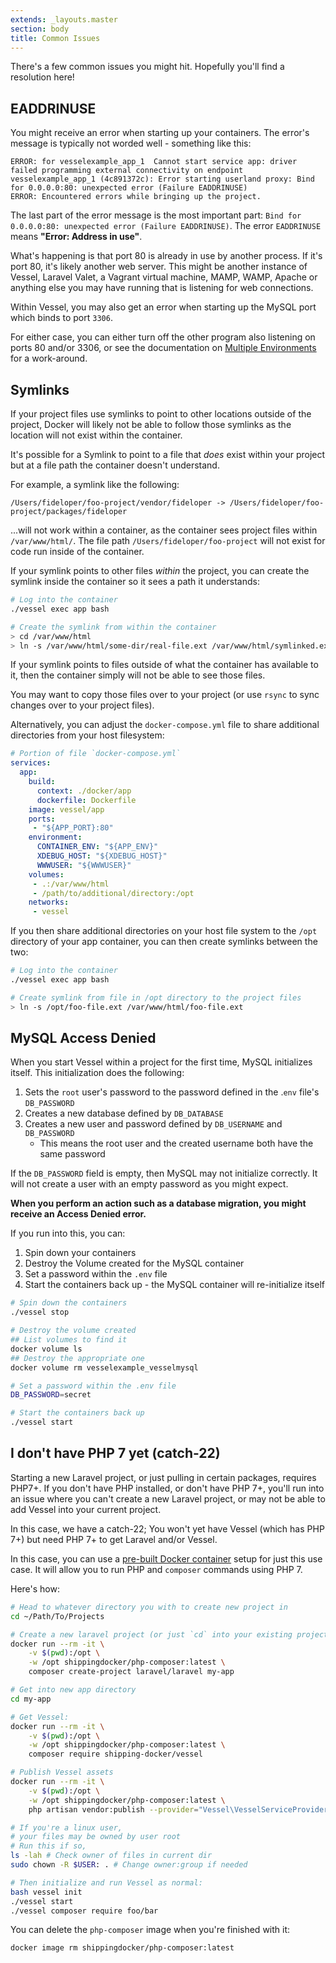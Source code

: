 ```yaml
---
extends: _layouts.master
section: body
title: Common Issues
---
```


<p class="intro">There's a few common issues you might hit. Hopefully you'll find a resolution here!</p>

<a name="eaddrinuse" id="eaddrinuse"></a>
## EADDRINUSE

You might receive an error when starting up your containers. The error's message is typically not worded well - something like this:

```
ERROR: for vesselexample_app_1  Cannot start service app: driver failed programming external connectivity on endpoint vesselexample_app_1 (4c891372c): Error starting userland proxy: Bind for 0.0.0.0:80: unexpected error (Failure EADDRINUSE)
ERROR: Encountered errors while bringing up the project.
```

The last part of the error message is the most important part: `Bind for 0.0.0.0:80: unexpected error (Failure EADDRINUSE)`. The error `EADDRINUSE` means **"Error: Address in use"**.

What's happening is that port 80 is already in use by another process. If it's port 80, it's likely another web server. This might be another instance of Vessel, Laravel Valet, a Vagrant virtual machine, MAMP, WAMP, Apache or anything else you may have running that is listening for web connections.

Within Vessel, you may also get an error when starting up the MySQL port which binds to port `3306`.

For either case, you can either turn off the other program also listening on ports 80 and/or 3306, or see the documentation on [Multiple Environments](/docs/everyday-usage#multiple-environments) for a work-around.


<a name="symlinks" id="symlinks"></a>
## Symlinks

If your project files use symlinks to point to other locations outside of the project, Docker will likely not be able to follow those symlinks as the location will not exist within the container.

It's possible for a Symlink to point to a file that *does* exist within your project but at a file path the container doesn't understand.

For example, a symlink like the following:

```
/Users/fideloper/foo-project/vendor/fideloper -> /Users/fideloper/foo-project/packages/fideloper
```

...will not work within a container, as the container sees project files within `/var/www/html/`. The file path `/Users/fideloper/foo-project` will not exist for code run inside of the container.

If your symlink points to other files *within* the project, you can create the symlink inside the container so it sees a path it understands:

```bash
# Log into the container
./vessel exec app bash

# Create the symlink from within the container
> cd /var/www/html
> ln -s /var/www/html/some-dir/real-file.ext /var/www/html/symlinked.ext
```

If your symlink points to files outside of what the container has available to it, then the container simply will not be able to see those files. 

You may want to copy those files over to your project (or use `rsync` to sync changes over to your project files).

Alternatively, you can adjust the `docker-compose.yml` file to share additional directories from your host filesystem:

```yaml
# Portion of file `docker-compose.yml`
services:
  app:
    build:
      context: ./docker/app
      dockerfile: Dockerfile
    image: vessel/app
    ports:
     - "${APP_PORT}:80"
    environment:
      CONTAINER_ENV: "${APP_ENV}"
      XDEBUG_HOST: "${XDEBUG_HOST}"
      WWWUSER: "${WWWUSER}"
    volumes:
     - .:/var/www/html
     - /path/to/additional/directory:/opt
    networks:
     - vessel
```

If you then share additional directories on your host file system to the `/opt` directory of your app container, you can then create symlinks between the two:

```bash
# Log into the container
./vessel exec app bash

# Create symlink from file in /opt directory to the project files
> ln -s /opt/foo-file.ext /var/www/html/foo-file.ext
```

<a name="mysql-password" id="mysql-password"></a>
## MySQL Access Denied

When you start Vessel within a project for the first time, MySQL initializes itself. This initialization does the following:

1. Sets the `root` user's password to the password defined in the .`env` file's `DB_PASSWORD`
2. Creates a new database defined by `DB_DATABASE`
3. Creates a new user and password defined by `DB_USERNAME` and `DB_PASSWORD`
    - This means the root user and the created username both have the same password

If the `DB_PASSWORD` field is empty, then MySQL may not initialize correctly. It will not create a user with an empty password as you might expect.

**When you perform an action such as a database migration, you might receive an Access Denied error.**

If you run into this, you can:

1. Spin down your containers
2. Destroy the Volume created for the MySQL container
3. Set a password within the `.env` file
4. Start the containers back up - the MySQL container will re-initialize itself

```bash
# Spin down the containers
./vessel stop

# Destroy the volume created
## List volumes to find it
docker volume ls
## Destroy the appropriate one
docker volume rm vesselexample_vesselmysql

# Set a password within the .env file
DB_PASSWORD=secret

# Start the containers back up
./vessel start
```

<a name="catch22" id="catch22"></a>
## I don't have PHP 7 yet (catch-22)

Starting a new Laravel project, or just pulling in certain packages, requires PHP7+. If you don't have PHP installed, or don't have PHP 7+, you'll run into an issue where you can't create a new Laravel project, or may not be able to add Vessel into your current project.

In this case, we have a catch-22; You won't yet have Vessel (which has PHP 7+) but need PHP 7+ to get Laravel and/or Vessel.

In this case, you can use a [pre-built Docker container](https://hub.docker.com/r/shippingdocker/php-composer/) setup for just this use case. It will allow you to run PHP and `composer` commands using PHP 7.

Here's how:

```bash
# Head to whatever directory you with to create new project in
cd ~/Path/To/Projects

# Create a new laravel project (or just `cd` into your existing project if you have one)
docker run --rm -it \
    -v $(pwd):/opt \
    -w /opt shippingdocker/php-composer:latest \
    composer create-project laravel/laravel my-app

# Get into new app directory
cd my-app

# Get Vessel:
docker run --rm -it \
    -v $(pwd):/opt \
    -w /opt shippingdocker/php-composer:latest \
    composer require shipping-docker/vessel

# Publish Vessel assets
docker run --rm -it \
    -v $(pwd):/opt \
    -w /opt shippingdocker/php-composer:latest \
    php artisan vendor:publish --provider="Vessel\VesselServiceProvider"

# If you're a linux user,
# your files may be owned by user root
# Run this if so,
ls -lah # Check owner of files in current dir
sudo chown -R $USER: . # Change owner:group if needed

# Then initialize and run Vessel as normal:
bash vessel init
./vessel start
./vessel composer require foo/bar
```

You can delete the `php-composer` image when you're finished with it:

```bash
docker image rm shippingdocker/php-composer:latest
```
